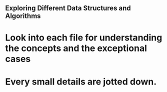 ## Exploring Different Data Structures and Algorithms

# Look into each file for understanding the concepts and the exceptional cases
# Every small details are jotted down.